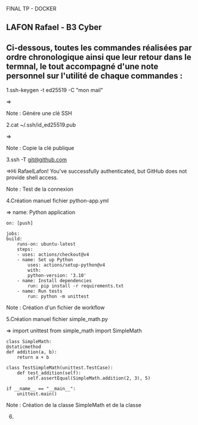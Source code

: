FINAL TP - DOCKER

LAFON Rafael - B3 Cyber
--------------------------------------------------------
Ci-dessous, toutes les commandes réalisées par ordre chronologique ainsi que leur retour dans le termnal, le tout accompagné d'une note personnel sur l'utilité de chaque commandes :
--------------------------------------------------------

1.ssh-keygen -t ed25519 -C "mon mail"

=>

Note : Génére une clé SSH



2.cat ~/.ssh/id_ed25519.pub

=>

Note : Copie la clé publique



3.ssh -T git@github.com

=>Hi RafaelLafon! You've successfully authenticated, but GitHub does not provide shell access.

Note : Test de la connexion



4.Création manuel fichier python-app.yml

=>  name: Python application

    on: [push]

    jobs:
    build:
        runs-on: ubuntu-latest
        steps:
        - uses: actions/checkout@v4
        - name: Set up Python
            uses: actions/setup-python@v4
            with:
            python-version: '3.10'
        - name: Install dependencies
            run: pip install -r requirements.txt
        - name: Run tests
            run: python -m unittest

Note : Création d'un fichier de workflow 



5.Création manuel fichier simple_math.py

=>  import unittest
    from simple_math import SimpleMath


    class SimpleMath:
    @staticmethod
    def addition(a, b):
        return a + b

    class TestSimpleMath(unittest.TestCase):
        def test_addition(self):
            self.assertEqual(SimpleMath.addition(2, 3), 5)

    if __name__ == "__main__":
        unittest.main()


Note : Création de la classe SimpleMath et de la classe 



6.